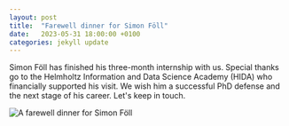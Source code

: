 ```yaml
---
layout: post
title:  "Farewell dinner for Simon Föll"
date:   2023-05-31 18:00:00 +0100
categories: jekyll update
---
```

Simon Föll has finished his three-month internship with us. Special thanks go to the Helmholtz Information and Data Science Academy (HIDA) who financially supported his visit. We wish him a successful PhD defense and the next stage of his career. Let's keep in touch.

![A farewell dinner for Simon Föll](farewell-dinner-simon-foell.jpeg)

